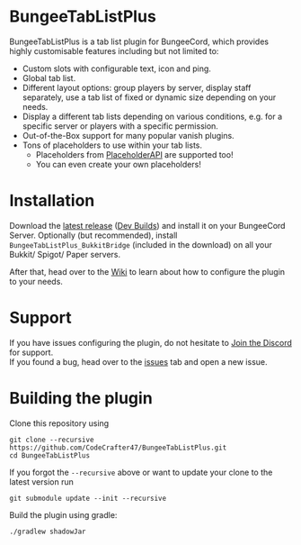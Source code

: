 <!-- Plugins -->
[spigot]: https://www.spigotmc.org/resources/bungeetablistplus.313/
[PlaceholderAPI]: https://www.spigotmc.org/resources/placeholderapi.6245/

<!-- GitHub URLs -->
[Wiki]: https://github.com/CodeCrafter47/BungeeTabListPlus/wiki
[issues]: https://github.com/CodeCrafter47/BungeeTabListPlus/issues

<!-- Other URLs -->
[Dev Builds]: https://ci.codecrafter47.de/job/BungeeTabListPlus/
[Discord]: https://discord.gg/qYX5AyJ

# BungeeTabListPlus
BungeeTabListPlus is a tab list plugin for BungeeCord, which provides highly customisable features including but not limited to:

- Custom slots with configurable text, icon and ping.
- Global tab list.
- Different layout options: group players by server, display staff separately, use a tab list of fixed or dynamic size depending on your needs.
- Display a different tab lists depending on various conditions, e.g. for a specific server or players with a specific permission.
- Out-of-the-Box support for many popular vanish plugins.
- Tons of placeholders to use within your tab lists.
  - Placeholders from [PlaceholderAPI] are supported too!
  - You can even create your own placeholders!

# Installation
Download the [latest release][spigot] ([Dev Builds]) and install it on your BungeeCord Server. Optionally (but recommended), install `BungeeTabListPlus_BukkitBridge` (included in the download) on all your Bukkit/ Spigot/ Paper servers.

After that, head over to the [Wiki] to learn about how to configure the plugin to your needs.

# Support
If you have issues configuring the plugin, do not hesitate to [Join the Discord][Discord] for support.  
If you found a bug, head over to the [issues] tab and open a new issue.

# Building the plugin

Clone this repository using
```shell script
git clone --recursive https://github.com/CodeCrafter47/BungeeTabListPlus.git
cd BungeeTabListPlus
```

If you forgot the `--recursive` above or want to update your clone to the latest version run
```shell script
git submodule update --init --recursive
```

Build the plugin using gradle:
```shell script
./gradlew shadowJar
```

